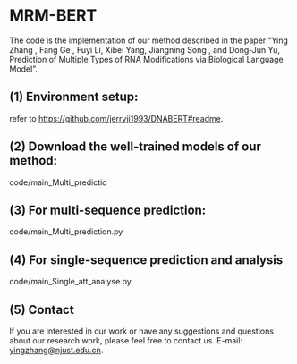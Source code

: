 # MRM-BERT

The code is the implementation of our method described in the paper “Ying Zhang , Fang Ge , Fuyi Li, Xibei Yang, Jiangning Song , and Dong-Jun Yu, Prediction of Multiple Types of RNA Modifications via Biological Language Model”.

## (1) Environment setup:
refer to https://github.com/jerryji1993/DNABERT#readme.

## (2) Download the well-trained models of our method:
code/main_Multi_predictio

## (3) For multi-sequence prediction:
code/main_Multi_prediction.py

## (4) For single-sequence prediction and analysis
code/main_Single_att_analyse.py

## (5) Contact
If you are interested in our work or have any suggestions and questions about our research work, please feel free to contact us. E-mail: 
yingzhang@njust.edu.cn.





